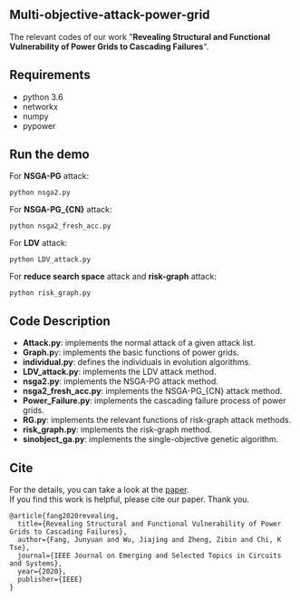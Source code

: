 ## Multi-objective-attack-power-grid
The relevant codes of our work "**Revealing Structural and Functional Vulnerability of Power Grids to Cascading Failures**".

## Requirements

- python 3.6
- networkx
- numpy
- pypower

## Run the demo

For **NSGA-PG** attack:

```
python nsga2.py
```

For **NSGA-PG_{CN}** attack:

```
python nsga2_fresh_acc.py
```

For **LDV** attack:

```
python LDV_attack.py
```

For **reduce search space** attack and **risk-graph** attack:

```
python risk_graph.py
```

## Code Description

- **Attack.py**: implements the normal attack of a given attack list.
- **Graph.p**y: implements the basic functions of power grids.
- **individual.py**: defines the individuals in evolution algorithms.
- **LDV_attack.py**: implements the LDV attack method.
- **nsga2.py**:  implements the NSGA-PG attack method.
- **nsga2_fresh_acc.py**: implements the NSGA-PG_{CN} attack method.
- **Power_Failure.py**:  implements the cascading failure process of power grids.
- **RG.py**: implements the relevant functions of risk-graph attack methods.
- **risk_graph.py**: implements the risk-graph method.
- **sinobject_ga.py**:  implements the single-objective genetic algorithm.


## Cite
For the details, you can take a look at the [paper](https://ieeexplore.ieee.org/abstract/document/9235529).  
If you find this work is helpful, please cite our paper. Thank you.

```
@article{fang2020revealing,
  title={Revealing Structural and Functional Vulnerability of Power Grids to Cascading Failures},
  author={Fang, Junyuan and Wu, Jiajing and Zheng, Zibin and Chi, K Tse},
  journal={IEEE Journal on Emerging and Selected Topics in Circuits and Systems},
  year={2020},
  publisher={IEEE}
}
```
